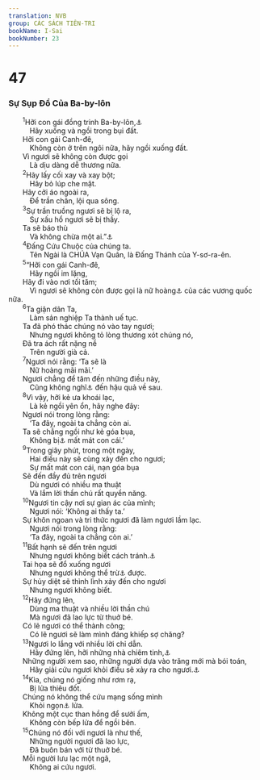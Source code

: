 ```yaml
---
translation: NVB
group: CÁC SÁCH TIÊN-TRI
bookName: I-Sai 
bookNumber: 23
---
```


<div class="title"><h1>47</h1><h3>Sự Sụp Đổ Của Ba-by-lôn </h3></div>
<span class="verse es_47_1">  <sup>1</sup>Hỡi con gái đồng trinh Ba-by-lôn,<a data-toggle="tooltip" data-placement="bottom" title="Ba-by-lôn và Canh-đê chỉ về một dân tộc; Ba-by-lôn chỉ về địa danh, Canh-đê chỉ về chủng tộc">⚓</a><br/>   Hãy xuống và ngồi trong bụi đất. <br/>  Hỡi con gái Canh-đê, <br/>   Không còn ở trên ngôi nữa, hãy ngồi xuống đất. <br/>  Vì ngươi sẽ không còn được gọi <br/>   Là dịu dàng dễ thương nữa. <br/></span>
<span class="verse es_47_2">  <sup>2</sup>Hãy lấy cối xay và xay bột; <br/>   Hãy bỏ lúp che mặt. <br/>  Hãy cởi áo ngoài ra, <br/>   Để trần chân, lội qua sông. <br/></span>
<span class="verse es_47_3">  <sup>3</sup>Sự trần truồng ngươi sẽ bị lộ ra, <br/>   Sự xấu hổ ngươi sẽ bị thấy. <br/>  Ta sẽ báo thù <br/>   Và không chừa một ai.”<a data-toggle="tooltip" data-placement="bottom" title="Ctd: không ai can thiệp được">⚓</a><br/></span>
<span class="verse es_47_4">  <sup>4</sup>Đấng Cứu Chuộc của chúng ta. <br/>   Tên Ngài là CHÚA Vạn Quân, là Đấng Thánh của Y-sơ-ra-ên. <br/></span>
<span class="verse es_47_5">  <sup>5</sup>“Hỡi con gái Canh-đê, <br/>   Hãy ngồi im lặng, <br/>  Hãy đi vào nơi tối tăm; <br/>   Vì ngươi sẽ không còn được gọi là nữ hoàng<a data-toggle="tooltip" data-placement="bottom" title="Ctd: công nương">⚓</a> của các vương quốc nữa. <br/></span>
<span class="verse es_47_6">  <sup>6</sup>Ta giận dân Ta, <br/>   Làm sản nghiệp Ta thành uế tục. <br/>  Ta đã phó thác chúng nó vào tay ngươi; <br/>   Nhưng ngươi không tỏ lòng thương xót chúng nó, <br/>  Đã tra ách rất nặng nề <br/>   Trên người già cả. <br/></span>
<span class="verse es_47_7">  <sup>7</sup>Ngươi nói rằng: ‘Ta sẽ là <br/>   Nữ hoàng mãi mãi.’ <br/>  Ngươi chẳng để tâm đến những điều này, <br/>   Cũng không nghĩ<a data-toggle="tooltip" data-placement="bottom" title="Nt: nhớ">⚓</a> đến hậu quả về sau. <br/></span>
<span class="verse es_47_8">  <sup>8</sup>Vì vậy, hỡi kẻ ưa khoái lạc, <br/>   Là kẻ ngồi yên ổn, hãy nghe đây: <br/>  Ngươi nói trong lòng rằng: <br/>   ‘Ta đây, ngoài ta chẳng còn ai. <br/>  Ta sẽ chẳng ngồi như kẻ góa bụa, <br/>   Không bị<a data-toggle="tooltip" data-placement="bottom" title="Nt: biết">⚓</a> mất mát con cái.’ <br/></span>
<span class="verse es_47_9">  <sup>9</sup>Trong giây phút, trong một ngày, <br/>   Hai điều này sẽ cùng xảy đến cho ngươi; <br/>   Sự mất mát con cái, nạn góa bụa <br/>  Sẽ đến đầy đủ trên ngươi <br/>   Dù ngươi có nhiều ma thuật <br/>   Và lắm lời thần chú rất quyền năng. <br/></span>
<span class="verse es_47_10">  <sup>10</sup>Ngươi tin cậy nơi sự gian ác của mình; <br/>   Ngươi nói: ‘Không ai thấy ta.’ <br/>  Sự khôn ngoan và tri thức ngươi đã làm ngươi lầm lạc. <br/>   Ngươi nói trong lòng rằng: <br/>   ‘Ta đây, ngoài ta chẳng còn ai.’ <br/></span>
<span class="verse es_47_11">  <sup>11</sup>Bất hạnh sẽ đến trên ngươi <br/>   Nhưng ngươi không biết cách tránh.<a data-toggle="tooltip" data-placement="bottom" title="Nt: không rõ nghĩa. Một số học giả đề nghị: lập đàn cầu khẩn để tránh tai vạ">⚓</a><br/>  Tai họa sẽ đổ xuống ngươi <br/>   Nhưng ngươi không thể trừ<a data-toggle="tooltip" data-placement="bottom" title="Nt: mua chuộc">⚓</a> được. <br/>  Sự hủy diệt sẽ thình lình xảy đến cho ngươi <br/>   Nhưng ngươi không biết. <br/></span>
<span class="verse es_47_12">  <sup>12</sup>Hãy đứng lên, <br/>   Dùng ma thuật và nhiều lời thần chú <br/>   Mà ngươi đã lao lực từ thuở bé. <br/>  Có lẽ ngươi có thể thành công; <br/>   Có lẽ ngươi sẽ làm mình đáng khiếp sợ chăng? <br/></span>
<span class="verse es_47_13">  <sup>13</sup>Ngươi lo lắng với nhiều lời chỉ dẫn. <br/>   Hãy đứng lên, hỡi những nhà chiêm tinh,<a data-toggle="tooltip" data-placement="bottom" title="Nt: kẻ phân chia bầu trời">⚓</a><br/>  Những người xem sao, những người dựa vào trăng mới mà bói toán, <br/>   Hãy giải cứu ngươi khỏi điều sẽ xảy ra cho ngươi.<a data-toggle="tooltip" data-placement="bottom" title="Ctd: những người dựa vào trăng mới tiên đoán xem điều gì sẽ xảy ra cho ngươi">⚓</a><br/></span>
<span class="verse es_47_14">  <sup>14</sup>Kìa, chúng nó giống như rơm rạ, <br/>   Bị lửa thiêu đốt. <br/>  Chúng nó không thể cứu mạng sống mình <br/>   Khỏi ngọn<a data-toggle="tooltip" data-placement="bottom" title="Nt: bàn tay, quyền năng">⚓</a> lửa. <br/>  Không một cục than hồng để sưởi ấm, <br/>   Không còn bếp lửa để ngồi bên. <br/></span>
<span class="verse es_47_15">  <sup>15</sup>Chúng nó đối với ngươi là như thế, <br/>   Những người ngươi đã lao lực, <br/>   Đã buôn bán với từ thuở bé. <br/>  Mỗi người lưu lạc một ngã, <br/>   Không ai cứu ngươi. <br/></span>
